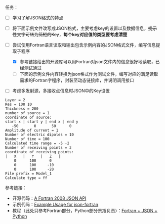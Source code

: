 任务：

- [ ] 学习了解JSON格式的特点
- [ ] 将下面示例文件改写成JSON格式，主要考虑key的设置以及数据信息，~~提示性文字可转为简短的Key~~，**每个key对应值的类型要考虑清楚**

- [ ] 尝试使用Fortran语言读取和输出包含示例内容的JSON格式文件，编写信息提取子程序
   - [x] 参考链接给出的开源库可以用Fortran对json文件内的信息很好地读取，已经测试通过
   - [ ] 下面的示例文件内容转换为json格式作为测试文件，编写对应的满足读取需求的Fortran字程序，封装至动态链接库，并说明调用接口
- [ ] 考虑多发射源，多接收点信息时JSON中的Key设置

```
Layer = 2
Res = 100 10
Thickness = 200
number of source = 1
coordinate of source:
start x | start y | end x | end y
   -50       0       50      0
Amplitude of current = 1
Number of electric dipoles = 10
Number of time = 100
Calculated time range = -5 -2
Number of receiving points = 3
coordinate of receiving points:
|   X   |   Y   |   Z   |
    0      100      0
    0      100     -10
    0      100     -20
File prefix = Model_1
Calculate type = ff
```
参考链接：
- 开源代码：[A Fortran 2008 JSON API](https://github.com/jacobwilliams/json-fortran#json-fortran)
- 示例代码：[Example Usage for json-fortran](https://github.com/jacobwilliams/json-fortran/wiki/Example-Usage)
- 教程（此处只参考Fortran部分，Python部分景旭负责）：[Fortran + JSON + Python](http://degenerateconic.com/fortran-json-python/)